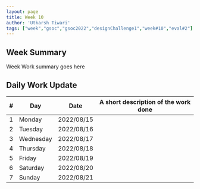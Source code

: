 ```yaml
---
layout: page
title: Week 10
author: 'Utkarsh Tiwari'
tags: ["week","gsoc","gsoc2022","designChallenge1","week#10","eval#2"]
---
```


## Week Summary

Week Work summary goes here 

## Daily Work Update

|\#|Day|Date|A short description of the work done|  
|---	|---	|---	|---	|  
|1   	| Monday 	|   2022/08/15	|  |  
|2   	| Tuesday  	|   2022/08/16	| 	|  
|3   	| Wednesday |  2022/08/17 	|  |  
|4   	| Thursday  |   2022/08/18	|  |  
|5   	| Friday  	|   2022/08/19	|  |  
|6   	| Saturday  |  2022/08/20	|  |  
|7   	| Sunday  	|   2022/08/21	|  |  
